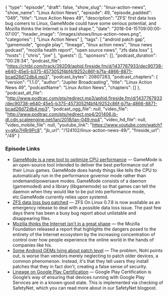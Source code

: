 {
  "type": "episode",
  "draft": false,
  "show_slug": "linux-action-news",
  "show_name": "Linux Action News",
  "episode": 49,
  "episode_padded": "049",
  "title": "Linux Action News 49",
  "description": "ZFS' first data loss bug comers to Linux, GameMode could have some serious potential, and Mozilla thinks the Internet is in bad shape.",
  "date": "2018-04-15T09:00:00-07:00",
  "header_image": "/images/shows/linux-action-news.png",
  "categories": [
    "Linux Action News"
  ],
  "tags": [
    "android patch gap",
    "gamemode",
    "google play",
    "lineage",
    "linux action news",
    "linux news podcast",
    "mozilla health report",
    "open source news",
    "zfs data loss"
  ],
  "hosts": [
    "chris",
    "joe"
  ],
  "guests": [],
  "sponsors": [],
  "podcast_duration": "00:28:34",
  "podcast_file": "https://chtbl.com/track/392D9/aphid.fireside.fm/d/1437767933/dec90738-e640-45e5-b375-4573052f4bf4/9252c86f-b7fa-4866-8871-bcad26d72db4.mp3",
  "podcast_bytes": 20807283,
  "podcast_chapters": {
    "version": "1.1.0",
    "author": "Jupiter Broadcasting",
    "title": "Linux Action News 49",
    "podcastName": "Linux Action News",
    "chapters": []
  },
  "podcast_alt_file": "http://www.podtrac.com/pts/redirect.mp3/aphid.fireside.fm/d/1437767933/dec90738-e640-45e5-b375-4573052f4bf4/9252c86f-b7fa-4866-8871-bcad26d72db4.mp3",
  "podcast_ogg_file": null,
  "video_file": "http://www.podtrac.com/pts/redirect.mp4/201406.jb-dl.cdn.scaleengine.net/lan/2018/lan-049.mp4",
  "video_hd_file": null,
  "video_mobile_file": null,
  "youtube_link": "https://www.youtube.com/watch?v=gKp7HRr9Pc8",
  "jb_url": "/124102/linux-action-news-49/",
  "fireside_url": "/49"
}


### Episode Links

  * [GameMode is a new tool to optimize CPU performance](https://www.phoronix.com/scan.php?page=news_item&px=Feral-GameMode-Linux "GameMode is a new tool to optimize CPU performance") — GameMode is an open-source tool intended to deliver the best performance out of their Linux games. GameMode does handy things like tells the CPU to automatically run in the performance governor mode rather than ondemand/powersave modes. GameMode consists of a daemon (gamemoded) and a library (libgamemode) so that games can tell the daemon when they would like to be put into performance mode, etc.GameMode currently relies upon systemd. 
  * [ZFS data loss bug patched](https://www.phoronix.com/scan.php?page=news_item&px=ZFS-On-Linux-0.7.8 "ZFS data loss bug patched") — ZFS On Linux 0.7.8 is now available as an emergency release to deal with a possible data loss issue. The past few days there has been a busy bug report about unlistable and disappearing files. 
  * [Mozilla thinks the Internet isn't in a great shape](https://arstechnica.com/information-technology/2018/04/mozilla-foundation-report-details-decline-in-health-of-internet/ "Mozilla thinks the Internet isn't in a great shape") — the Mozilla Foundation released a report that highlights the dangers posed to the entirety of the Internet ecosystem by the increasing concentration of control over how people experience the online world in the hands of companies like his.
  * [Some Android OEMs lying about patch level](https://www.wired.com/story/android-phones-hide-missed-security-updates-from-you/ "Some Android OEMs lying about patch level") — The problem, Nohl points out, is worse than vendors merely neglecting to patch older devices, a common phenomenon. Instead, it's that they tell users they install patches that they in fact don't, creating a false sense of security.
  * [Lineage on Google Play Certification](https://lineageos.org/Google-Play-Certification/ "Lineage on Google Play Certification") — Google Play Certification is Google’s way of ensuring that devices running with Google Play Services are in a known-good state. This is implemented via checking of SafetyNet, which you can read more about in our SafetyNet blogpost.


